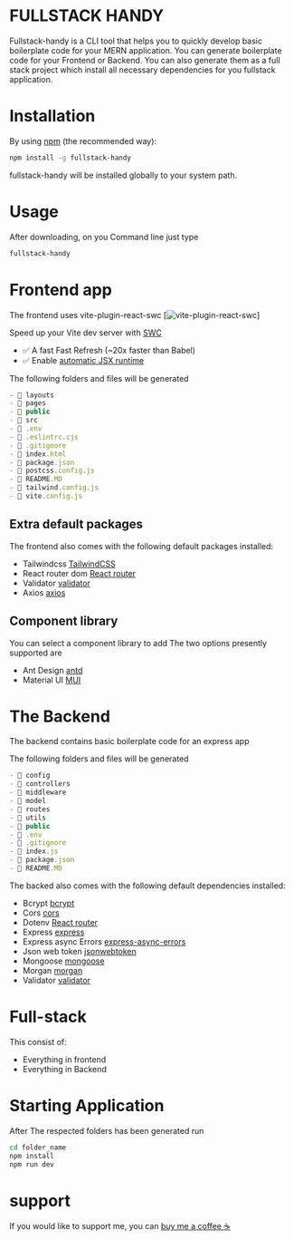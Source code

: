 # FULLSTACK HANDY

Fullstack-handy is a CLI tool that helps you to quickly develop basic boilerplate code for your MERN application.
You can generate boilerplate code for your Frontend or Backend.
You can also generate them as a full stack project which install all necessary dependencies for you fullstack application.

# Installation

By using [npm](http://npmjs.org) (the recommended way):

```bash
npm install -g fullstack-handy
```

fullstack-handy will be installed globally to your system path.

# Usage

After downloading, on you Command line just type

```bash
fullstack-handy
```

# Frontend app

The frontend uses vite-plugin-react-swc
[![vite-plugin-react-swc](https://github.com/vitejs/vite-plugin-react-swc.git)]

Speed up your Vite dev server with [SWC](https://swc.rs/)

- ✅ A fast Fast Refresh (~20x faster than Babel)
- ✅ Enable [automatic JSX runtime](https://reactjs.org/blog/2020/09/22/introducing-the-new-jsx-transform.html)

The following folders and files will be generated

```ts
- 📂 layouts
- 📂 pages
- 📂 public
- 📂 src
- 📄 .env
- 📄 .eslintrc.cjs
- 📄 .gitignore
- 📄 index.html
- 📄 package.json
- 📄 postcss.config.js
- 📄 README.MD
- 📄 tailwind.config.js
- 📄 vite.config.js
```

## Extra default packages

The frontend also comes with the following default packages installed:

- Tailwindcss [TailwindCSS](https://tailwindcss.com/)
- React router dom [React router](https://reactrouter.com/)
- Validator [validator](https://www.npmjs.com/package/validator/)
- Axios [axios](https://www.npmjs.com/package/axios/)

## Component library

You can select a component library to add
The two options presently supported are

- Ant Design [antd](https://ant.design/)
- Material UI [MUI](https://mui.com/)

# The Backend

The backend contains basic boilerplate code for an express app

The following folders and files will be generated

```ts
- 📂 config
- 📂 controllers
- 📂 middleware
- 📂 model
- 📂 routes
- 📂 utils
- 📂 public
- 📄 .env
- 📄 .gitignore
- 📄 index.js
- 📄 package.json
- 📄 README.MD
```

The backed also comes with the following default dependencies installed:

- Bcrypt [bcrypt](https://www.npmjs.com/package/bcrypt/)
- Cors [cors](https://www.npmjs.com/package/cors/)
- Dotenv [React router](https://reactrouter.com/)
- Express [express](https://www.npmjs.com/package/express/)
- Express async Errors [express-async-errors](https://www.npmjs.com/package/express-async-errors/)
- Json web token [jsonwebtoken](https://www.npmjs.com/package/jsonwebtoken/)
- Mongoose [mongoose](https://www.npmjs.com/package/mongoose/)
- Morgan [morgan](https://www.npmjs.com/package/morgan/)
- Validator [validator](https://www.npmjs.com/package/validator/)

# Full-stack

This consist of:

- Everything in frontend
- Everything in Backend

# Starting Application

After The respected folders has been generated run

```bash
cd folder_name
npm install
npm run dev
```

# support

If you would like to support me, you can [buy me a coffee ☕](https://www.buymeacoffee.com/momoh/)
